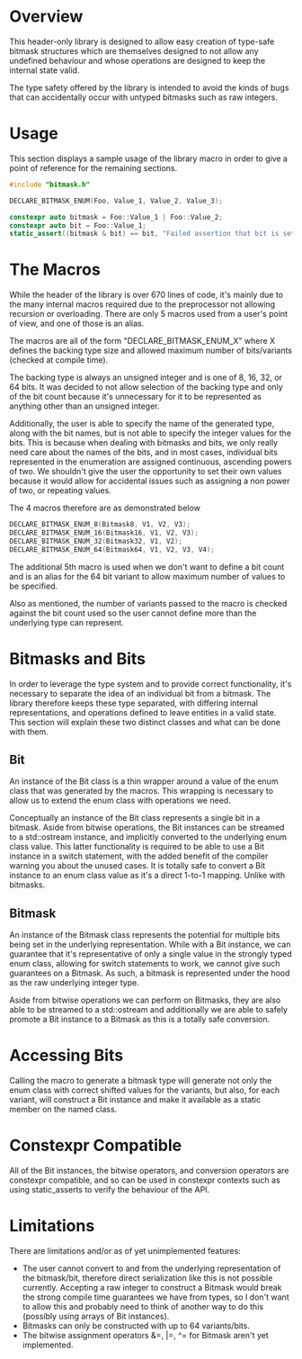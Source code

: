 # Overview
This header-only library is designed to allow easy creation of type-safe bitmask structures which are themselves designed to not allow any undefined behaviour and whose operations are designed to keep the internal state valid.

The type safety offered by the library is intended to avoid the kinds of bugs that can accidentally occur with untyped bitmasks such as raw integers.

# Usage
This section displays a sample usage of the library macro in order to give a point of reference for the remaining sections.

```cpp
#include "bitmask.h"

DECLARE_BITMASK_ENUM(Foo, Value_1, Value_2, Value_3);

constexpr auto bitmask = Foo::Value_1 | Foo::Value_2;
constexpr auto bit = Foo::Value_1;
static_assert((bitmask & bit) == bit, "Failed assertion that bit is set in the bitmask"); // shouldn't fail
```

# The Macros
While the header of the library is over 670 lines of code, it's mainly due to the many internal macros required due to the preprocessor not allowing recursion or overloading. There are only 5 macros used from a user's point of view, and one of those is an alias.

The macros are all of the form "DECLARE_BITMASK_ENUM_X" where X defines the backing type size and allowed maximum number of bits/variants (checked at compile time).

The backing type is always an unsigned integer and is one of 8, 16, 32, or 64 bits. It was decided to not allow selection of the backing type and only of the bit count because it's unnecessary for it to be represented as anything other than an unsigned integer.

Additionally, the user is able to specify the name of the generated type, along with the bit names, but is not able to specify the integer values for the bits. This is because when dealing with bitmasks and bits, we only really need care about the names of the bits, and in most cases, individual bits represented in the enumeration are assigned continuous, ascending powers of two. We shouldn't give the user the opportunity to set their own values because it would allow for accidental issues such as assigning a non power of two, or repeating values.

The 4 macros therefore are as demonstrated below

```cpp
DECLARE_BITMASK_ENUM_8(Bitmask8, V1, V2, V3);
DECLARE_BITMASK_ENUM_16(Bitmask16, V1, V2, V3);
DECLARE_BITMASK_ENUM_32(Bitmask32, V1, V2);
DECLARE_BITMASK_ENUM_64(Bitmask64, V1, V2, V3, V4);
```
  
The additional 5th macro is used when we don't want to define a bit count and is an alias for the 64 bit variant to allow maximum number of values to be specified.

Also as mentioned, the number of variants passed to the macro is checked against the bit count used so the user cannot define more than the underlying type can represent.

# Bitmasks and Bits
In order to leverage the type system and to provide correct functionality, it's necessary to separate the idea of an individual bit from a bitmask. The library therefore keeps these type separated, with differing internal representations, and operations defined to leave entities in a valid state. This section will explain these two distinct classes and what can be done with them.

## Bit
An instance of the Bit class is a thin wrapper around a value of the enum class that was generated by the macros. This wrapping is necessary to allow us to extend the enum class with operations we need.

Conceptually an instance of the Bit class represents a single bit in a bitmask. Aside from bitwise operations, the Bit instances can be streamed to a std::ostream instance, and implicitly converted to the underlying enum class value. This latter functionality is required to be able to use a Bit instance in a switch statement, with the added benefit of the compiler warning you about the unused cases. It is totally safe to convert a Bit instance to an enum class value as it's a direct 1-to-1 mapping. Unlike with bitmasks.

## Bitmask
An instance of the Bitmask class represents the potential for multiple bits being set in the underlying representation. While with a Bit instance, we can guarantee that it's representative of only a single value in the strongly typed enum class, allowing for switch statements to work, we cannot give such guarantees on a Bitmask. As such, a bitmask is represented under the hood as the raw underlying integer type.

Aside from bitwise operations we can perform on Bitmasks, they are also able to be streamed to a std::ostream and additionally we are able to safely promote a Bit instance to a Bitmask as this is a totally safe conversion.

# Accessing Bits
Calling the macro to generate a bitmask type will generate not only the enum class with correct shifted values for the variants, but also, for each variant, will construct a Bit instance and make it available as a static member on the named class.

# Constexpr Compatible
All of the Bit instances, the bitwise operators, and conversion operators are constexpr compatible, and so can be used in constexpr contexts such as using static_asserts to verify the behaviour of the API.

# Limitations
There are limitations and/or as of yet unimplemented features:
* The user cannot convert to and from the underlying representation of the bitmask/bit, therefore direct serialization like this is not possible currently. Accepting a raw integer to construct a Bitmask would break the strong compile time guarantees we have from types, so I don't want to allow this and probably need to think of another way to do this (possibly using arrays of Bit instances).
* Bitmasks can only be constructed with up to 64 variants/bits.
* The bitwise assignment operators &=, |=, ^= for Bitmask aren't yet implemented.
